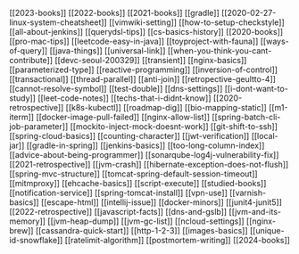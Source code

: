 [[2023-books]]
[[2022-books]]
[[2021-books]]
[[gradle]]
[[2020-02-27-linux-system-cheatsheet]]
[[vimwiki-setting]]
[[how-to-setup-checkstyle]]
[[all-about-jenkins]]
[[querydsl-tips]]
[[cs-basics-history]]
[[2020-books]]
[[pro-mac-tips]]
[[leetcode-easy-in-java]]
[[toyproject-with-fauna]]
[[ways-of-query]]
[[java-things]]
[[universal-link]]
[[when-you-think-you-cant-contribute]]
[[devc-seoul-200329]]
[[transient]]
[[nginx-basics]]
[[parameterized-type]]
[[reactive-programming]]
[[inversion-of-control]]
[[transactional]]
[[thread-parallel]]
[[anti-join]]
[[retropective-geultto-4]]
[[cannot-resolve-symbol]]
[[test-double]]
[[dns-settings]]
[[i-dont-want-to-study]]
[[leet-code-notes]]
[[techs-that-i-didnt-know]]
[[2020-retrospective]]
[[k8s-kubectl]] 
[[roadmap-dig]]
[[bio-mapping-static]]
[[m1-iterm]]
[[docker-image-pull-failed]]
[[nginx-allow-list]]
[[spring-batch-cli-job-parameter]]
[[mockito-inject-mock-doesnt-work]]
[[git-shift-to-ssh]]
[[spring-cloud-basics]]
[[counting-character]]
[[jwt-verification]]
[[local-jar]]
[[gradle-in-spring]]
[[jenkins-basics]]
[[too-long-column-index]]
[[advice-about-being-programmer]]
[[sonarqube-log4j-vulnerability-fix]]
[[2021-retrospective]]
[[jvm-crash]]
[[hibernate-exception-does-not-flush]]
[[spring-mvc-structure]]
[[tomcat-spring-default-session-timeout]]
[[mitmproxy]]
[[ehcache-basics]]
[[script-execute]]
[[studied-books]]
[[notification-service]]
[[spring-tomcat-install]]
[[vpn-use]]
[[varnish-basics]]
[[escape-html]]
[[intellij-issue]]
[[docker-minors]]
[[junit4-junit5]]
[[2022-retrospective]]
[[javascript-facts]]
[[dns-and-gslb]]
[[jvm-and-its-memory]]
[[jvm-heap-dump]]
[[jvm-gc-list]]
[[ncloud-settings]]
[[nginx-brew]]
[[cassandra-quick-start]]
[[http-1-2-3]]
[[images-basics]]
[[unique-id-snowflake]]
[[ratelimit-algorithm]]
[[postmortem-writing]]
[[2024-books]]
